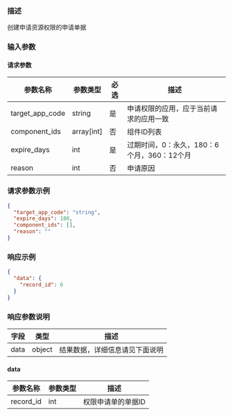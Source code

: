 ### 描述

创建申请资源权限的申请单据


### 输入参数

#### 请求参数

| 参数名称                | 参数类型       | 必选 | 描述                         |
|---------------------|------------|----|----------------------------|
| target_app_code     | string     | 是  | 申请权限的应用，应于当前请求的应用一致        |
| component_ids       | array[int] | 否  | 组件ID列表                     |
| expire_days         | int        | 是  | 过期时间，0：永久，180：6个月，360：12个月 |
| reason              | int        | 否  | 申请原因                       |

### 请求参数示例

```json
{
  "target_app_code": "string",
  "expire_days": 180,
  "component_ids": [],
  "reason": ""
}
```


### 响应示例

```json
{
  "data": {
    "record_id": 6
  }
}

```

### 响应参数说明

| 字段    | 类型     | 描述                               |
| ------- |--------| ---------------------------------- |
| data    | object | 结果数据，详细信息请见下面说明     |

#### data

| 参数名称          | 参数类型   | 描述         |
|---------------|--------|------------|
| record_id     | int    | 权限申请单的单据ID |

